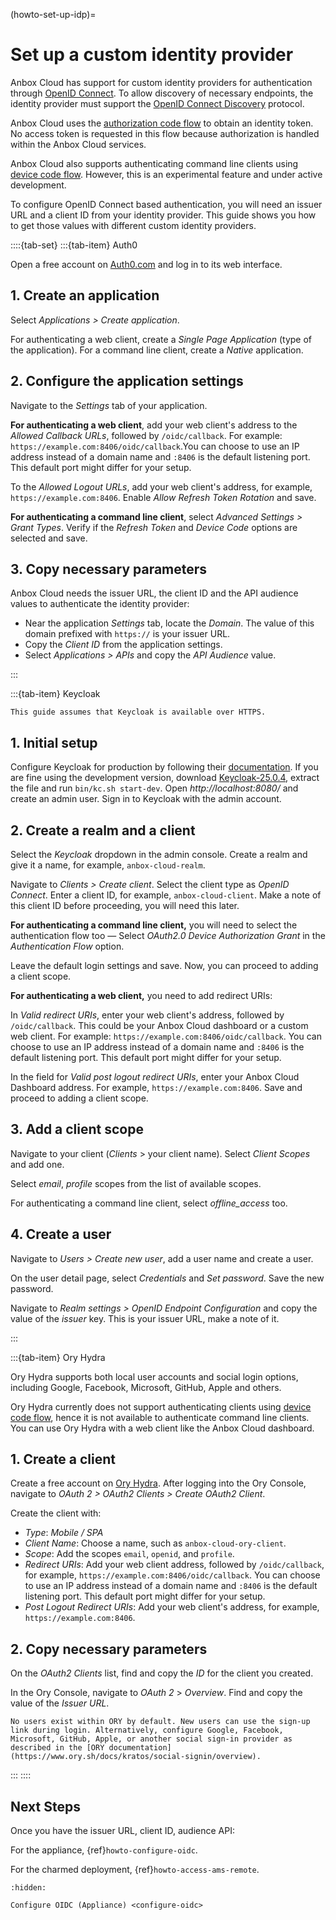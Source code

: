 (howto-set-up-idp)=
# Set up a custom identity provider

Anbox Cloud has support for custom identity providers for authentication through [OpenID Connect](https://openid.net/developers/discover-openid-and-openid-connect/). To allow discovery of necessary endpoints, the identity provider must support the [OpenID Connect Discovery](https://openid.net/specs/openid-connect-discovery-1_0.html) protocol.

Anbox Cloud uses the [authorization code flow](https://openid.net/specs/openid-connect-core-1_0.html#CodeFlowAuth) to obtain an identity token. No access token is requested in this flow because authorization is handled within the Anbox Cloud services.

Anbox Cloud also supports authenticating command line clients using [device code flow](https://www.rfc-editor.org/rfc/rfc8628). However, this is an experimental feature and under active development.

To configure OpenID Connect based authentication, you will need an issuer URL and a client ID from your identity provider. This guide shows you how to get those values with different custom identity providers.

::::{tab-set}
:::{tab-item} Auth0

Open a free account on [Auth0.com](https://auth0.com/) and log in to its web interface.

## 1. Create an application

Select *Applications > Create application*.

For authenticating a web client, create a *Single Page Application* (type of the application). For a command line client, create a *Native* application.

## 2. Configure the application settings

Navigate to the *Settings* tab of your application.

**For authenticating a web client**, add your web client's address to the *Allowed Callback URLs*, followed by `/oidc/callback`. For example: `https://example.com:8406/oidc/callback`.You can choose to use an IP address instead of a domain name and `:8406` is the default listening port. This default port might differ for your setup.

To the *Allowed Logout URLs*, add your web client's address, for example, `https://example.com:8406`. Enable *Allow Refresh Token Rotation* and save.

**For authenticating a command line client**, select *Advanced Settings > Grant Types*. Verify if the *Refresh Token* and *Device Code* options are selected and save.

## 3. Copy necessary parameters

Anbox Cloud needs the issuer URL, the client ID and the API audience values to authenticate the identity provider:

- Near the application *Settings* tab, locate the *Domain*. The value of this domain prefixed with `https://` is your issuer URL.
- Copy the *Client ID* from the application settings.
- Select *Applications > APIs* and copy the *API Audience* value.

:::

:::{tab-item} Keycloak

```{note}
This guide assumes that Keycloak is available over HTTPS.
```
## 1. Initial setup
Configure Keycloak for production by following their [documentation](https://www.keycloak.org/server/configuration-production). If you are fine using the development version, download [Keycloak-25.0.4](https://github.com/keycloak/keycloak/releases/download/25.0.4/keycloak-25.0.4.zip), extract the file and run `bin/kc.sh start-dev`. Open *http://localhost:8080/* and create an admin user. Sign in to Keycloak with the admin account.

## 2. Create a realm and a client

Select the *Keycloak* dropdown in the admin console. Create a realm and give it a name, for example, `anbox-cloud-realm`.

Navigate to *Clients > Create client*. Select the client type as *OpenID Connect*. Enter a client ID, for example, `anbox-cloud-client`. Make a note of this client ID before proceeding, you will need this later.

**For authenticating a command line client,**  you will need to select the authentication flow too — Select *OAuth2.0 Device Authorization Grant* in the *Authentication Flow* option.

Leave the default login settings and save. Now, you can proceed to adding a client scope.

**For authenticating a web client,** you need to add redirect URIs:

In *Valid redirect URIs*, enter your web client's address, followed by `/oidc/callback`. This could be your Anbox Cloud dashboard or a custom web client. For example: `https://example.com:8406/oidc/callback`. You can choose to use an IP address instead of a domain name and `:8406` is the default listening port. This default port might differ for your setup.

In the field for *Valid post logout redirect URIs*, enter your Anbox Cloud Dashboard address. For example, `https://example.com:8406`. Save and proceed to adding a client scope.

## 3. Add a client scope

Navigate to your client (*Clients* > your client name). Select *Client Scopes* and add one.

Select *email*, *profile* scopes from the list of available scopes.

For authenticating a command line client, select *offline_access* too.

## 4. Create a user

Navigate to *Users > Create new user*, add a user name and create a user.

On the user detail page, select *Credentials* and *Set password*. Save the new password.

Navigate to *Realm settings > OpenID Endpoint Configuration* and copy the value of the *issuer* key. This is your issuer URL, make a note of it.

:::

:::{tab-item} Ory Hydra

Ory Hydra supports both local user accounts and social login options, including Google, Facebook, Microsoft, GitHub, Apple and others.

Ory Hydra currently does not support authenticating clients using [device code flow](https://www.rfc-editor.org/rfc/rfc8628), hence it is not available to authenticate command line clients. You can use Ory Hydra with a web client like the Anbox Cloud dashboard.

## 1. Create a client

Create a free account on [Ory Hydra](https://www.ory.sh/hydra/). After logging into the Ory Console, navigate to *OAuth 2 > OAuth2 Clients > Create OAuth2 Client*.

Create the client with:
   - *Type*: *Mobile / SPA*
   - *Client Name*: Choose a name, such as `anbox-cloud-ory-client`.
   - *Scope*: Add the scopes `email`, `openid`, and `profile`.
   - *Redirect URIs*: Add your web client address, followed by `/oidc/callback`, for example, `https://example.com:8406/oidc/callback`. You can choose to use an IP address instead of a domain name and `:8406` is the default listening port. This default port might differ for your setup.
   - *Post Logout Redirect URIs*: Add your web client's address, for example, `https://example.com:8406`.

## 2. Copy necessary parameters

On the *OAuth2 Clients* list, find and copy the *ID* for the client you created.

In the Ory Console, navigate to *OAuth 2* > *Overview*. Find and copy the value of the *Issuer URL*.

```{important}
No users exist within ORY by default. New users can use the sign-up link during login. Alternatively, configure Google, Facebook, Microsoft, GitHub, Apple, or another social sign-in provider as described in the [ORY documentation](https://www.ory.sh/docs/kratos/social-signin/overview).
```
:::
::::

## Next Steps

Once you have the issuer URL, client ID, audience API:

For the appliance, {ref}`howto-configure-oidc`.

For the charmed deployment, {ref}`howto-access-ams-remote`.

```{toctree}
:hidden:

Configure OIDC (Appliance) <configure-oidc>
```

